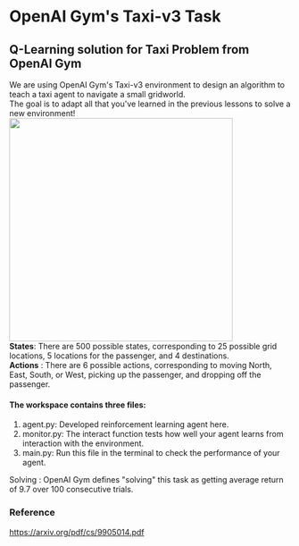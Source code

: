 # OpenAI Gym's Taxi-v3 Task
## Q-Learning solution for Taxi Problem from OpenAI Gym
We are using OpenAI Gym's Taxi-v3 environment to design an algorithm to teach a taxi agent to navigate a small gridworld. <br>
The goal is to adapt all that you've learned in the previous lessons to solve a new environment!
<img src=https://video.udacity-data.com/topher/2018/April/5ad260ed_screen-shot-2018-04-14-at-3.13.15-pm/screen-shot-2018-04-14-at-3.13.15-pm.png width="400" height="400">
<br>
**States**: There are 500 possible states, corresponding to 25 possible grid locations, 5 locations for the passenger, and 4 destinations. <br>
**Actions** : There are 6 possible actions, corresponding to moving North, East, South, or West, picking up the passenger, and dropping off the passenger.

#### The workspace contains three files:
1. agent.py: Developed reinforcement learning agent here.
2. monitor.py: The interact function tests how well your agent learns from interaction with the environment.
3. main.py: Run this file in the terminal to check the performance of your agent.

Solving : OpenAI Gym defines "solving" this task as getting average return of 9.7 over 100 consecutive trials.


### Reference
https://arxiv.org/pdf/cs/9905014.pdf